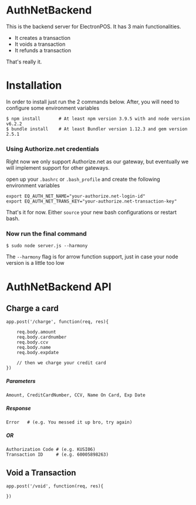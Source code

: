 # AuthNetBackend

This is the backend server for ElectronPOS. It has 3 main functionalities.

* It creates a transaction
* It voids a transaction
* It refunds a transaction

That's really it.

# Installation

In order to install just run the 2 commands below. After, you will need to configure
some environment variables

    $ npm install       # At least npm version 3.9.5 with and node version v6.2.2
    $ bundle install    # At least Bundler version 1.12.3 and gem version 2.5.1

### Using Authorize.net credentials
Right now we only support Authorize.net as our gateway, but eventually we will
implement support for other gateways.


open up your `.bashrc` or `.bash_profile` and create the following environment variables

    export EQ_AUTH_NET_NAME="your-authorize.net-login-id"
    export EQ_AUTH_NET_TRANS_KEY="your-authorize.net-transaction-key"

That's it for now. Either `source` your new bash configurations or restart bash.

### Now run the final command

    $ sudo node server.js --harmony

The `--harmony` flag is for arrow function support, just in case your node version is a little too low


# AuthNetBackend API

## Charge a card

    app.post('/charge', function(req, res){

        req.body.amount
        req.body.cardnumber
        req.body.ccv
        req.body.name
        req.body.expdate

        // then we charge your credit card
    })


##### Parameters

    Amount, CreditCardNumber, CCV, Name On Card, Exp Date

##### Response  

    Error   # (e.g. You messed it up bro, try again)

##### OR

    Authorization Code # (e.g. KUSI06)
    Transaction ID     # (e.g. 60005898263)

## Void a Transaction

    app.post('/void', function(req, res){

    })
